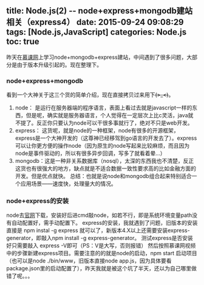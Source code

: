 title: Node.js(2) -- node+express+mongodb建站相关（express4）
date: 2015-09-24 09:08:29
tags: [Node.js,JavaScript]
categories: Node.js
toc: true 
---
昨天在[慕课网](http://www.imooc.com/view/75)上学习node+mongodb+express建站，中间遇到了很多问题，大部分是由于版本升级引起的。现在整理下。

### node+express+mongodb
看到一个大神关于这三个货的简单介绍，现在直接拷贝过来用下~~~~(>_<)~~~~。
1. node：
是运行在服务器端的程序语言，表面上看过去就是javascript一样的东西，但是呢，确实就是服务器语言，个人觉得在一定层次上比c灵活，java就不提了。反正你只要认为node可以干很多事就行了，绝对不只是web开发。
2. express：
这货呢，就是node的一种框架，node有很多的开源框架，express是一个大神开发的（这尊神已经移驾到go语言的开发去了）。express可以让你更方便的操作node（因为原生的node写起来比较麻烦，而且因为node是事件驱动的，所以有很多异步回调，写多了就看着晕...）
3. mongodb：这是一种非关系数据库（nosql），太深的东西我也不清楚，反正这货也有很强大的地方，缺点就是不适合数据一致性要求高的比如金融方面的开发。但是优点就快。
总结：也就是说node和mongodb组合起来特别适合一个应用场景——速度快，处理量大的情况。
### node+express的安装
node去[官网](https://nodejs.org/en/)下载，安装好后进cmd敲node，如若不行，即是系统环境变量path没有自动配置好，需手动配置下。
express的安装，我就遇到了问题，旧版本的安装直接是 npm instal -g express 就可以了，新版本4.X以上还需要安装express-generator，即敲入npm install -g express-generator。
测试express是否安装好只需要敲入 express -V即可（PS：V是大写，否则报错）
然后按照慕课网视频中的步骤新建express项目。需要注意的的就是node的启动，npm start 启动项目（也可以是node ./bin/www，旧版本直接node app.js，因为具体要看package.json里的启动配置了），昨天我就是被这个坑了半天，还以为自己哪里做错了呢。。。
